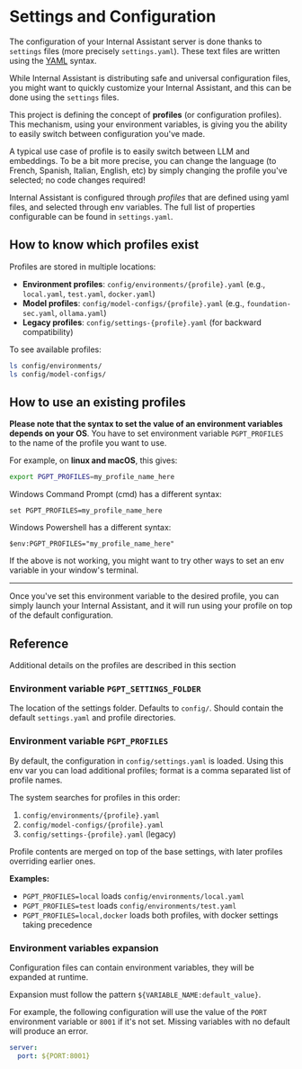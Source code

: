 # Settings and Configuration

The configuration of your Internal Assistant server is done thanks to `settings` files (more precisely `settings.yaml`).
These text files are written using the [YAML](https://en.wikipedia.org/wiki/YAML) syntax.

While Internal Assistant is distributing safe and universal configuration files, you might want to quickly customize your
Internal Assistant, and this can be done using the `settings` files.

This project is defining the concept of **profiles** (or configuration profiles).
This mechanism, using your environment variables, is giving you the ability to easily switch between
configuration you've made.

A typical use case of profile is to easily switch between LLM and embeddings.
To be a bit more precise, you can change the language (to French, Spanish, Italian, English, etc) by simply changing
the profile you've selected; no code changes required!

Internal Assistant is configured through *profiles* that are defined using yaml files, and selected through env variables.
The full list of properties configurable can be found in `settings.yaml`.

## How to know which profiles exist

Profiles are stored in multiple locations:
- **Environment profiles**: `config/environments/{profile}.yaml` (e.g., `local.yaml`, `test.yaml`, `docker.yaml`)
- **Model profiles**: `config/model-configs/{profile}.yaml` (e.g., `foundation-sec.yaml`, `ollama.yaml`)
- **Legacy profiles**: `config/settings-{profile}.yaml` (for backward compatibility)

To see available profiles:
```bash
ls config/environments/
ls config/model-configs/
```

## How to use an existing profiles
**Please note that the syntax to set the value of an environment variables depends on your OS**.
You have to set environment variable `PGPT_PROFILES` to the name of the profile you want to use.

For example, on **linux and macOS**, this gives:
```bash
export PGPT_PROFILES=my_profile_name_here
```

Windows Command Prompt (cmd) has a different syntax:
```shell
set PGPT_PROFILES=my_profile_name_here
```

Windows Powershell has a different syntax:
```shell
$env:PGPT_PROFILES="my_profile_name_here"
```
If the above is not working, you might want to try other ways to set an env variable in your window's terminal.

---

Once you've set this environment variable to the desired profile, you can simply launch your Internal Assistant,
and it will run using your profile on top of the default configuration.

## Reference
Additional details on the profiles are described in this section

### Environment variable `PGPT_SETTINGS_FOLDER`

The location of the settings folder. Defaults to `config/`.
Should contain the default `settings.yaml` and profile directories.

### Environment variable `PGPT_PROFILES`

By default, the configuration in `config/settings.yaml` is loaded.
Using this env var you can load additional profiles; format is a comma separated list of profile names.

The system searches for profiles in this order:
1. `config/environments/{profile}.yaml`
2. `config/model-configs/{profile}.yaml`
3. `config/settings-{profile}.yaml` (legacy)

Profile contents are merged on top of the base settings, with later profiles overriding earlier ones.

**Examples:**
- `PGPT_PROFILES=local` loads `config/environments/local.yaml`
- `PGPT_PROFILES=test` loads `config/environments/test.yaml`
- `PGPT_PROFILES=local,docker` loads both profiles, with docker settings taking precedence

### Environment variables expansion

Configuration files can contain environment variables,
they will be expanded at runtime.

Expansion must follow the pattern `${VARIABLE_NAME:default_value}`.

For example, the following configuration will use the value of the `PORT`
environment variable or `8001` if it's not set.
Missing variables with no default will produce an error.

```yaml
server:
  port: ${PORT:8001}
```
